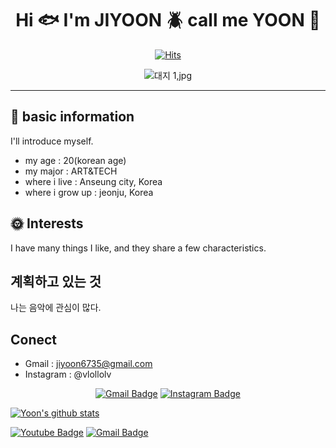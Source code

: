 <div align=center>
	
# Hi :fish: I'm JIYOON :beetle: call me YOON :tropical_fish:

[![Hits](https://hits.seeyoufarm.com/api/count/incr/badge.svg?url=https%3A%2F%2Fgithub.com%2Fzzsza)](https://hits.seeyoufarm.com) 

![대지 1,jpg](https://github.com/user-attachments/assets/bc82e3e4-b6d9-4489-a420-f5b2096a7a8a)

</div>

-----



## :wind_chime: basic information
I'll introduce myself.
* my age : 20(korean age)
* my major : ART&TECH
* where i live : Anseung city, Korea
* where i grow up : jeonju, Korea

## :sun_with_face: Interests
I have many things I like, and they share a few characteristics.

## 계획하고 있는 것
나는 음악에 관심이 많다. 

## Conect

* Gmail : jiyoon6735@gmail.com
* Instagram : @vlollolv

<div align=center>
	
 [![Gmail Badge](https://img.shields.io/badge/Gmail-d14836?style=flat-square&logo=Gmail&logoColor=white&link=mailto:snugyun01@gmail.com)](mailto:snugyun01@gmail.com)
 [![Instagram Badge](https://img.shields.io/badge/Instagram-%23E4405F?style=flat-square&logo=Instagram&logoColor=white&link=https://instagram.com/vlollolv)](https://instagram.com/vlollolv)

	
</div>



</div>

[![Yoon's github stats](https://github-readme-stats.vercel.app/api?username=bjy6735)](https://github.com/bjy6735)
	
  [![Youtube Badge](https://img.shields.io/badge/Youtube-ff0000?style=flat-square&logo=youtube&link=https://www.youtube.com/@foe-xx6yx)](https://www.youtube.com/@foe-xx6yx) [![Gmail Badge](https://img.shields.io/badge/Gmail-d14836?style=flat-square&logo=Gmail&logoColor=white&link=mailto:jiyoon6735@gmail.com)](jiyoon6735@gmail.com)
